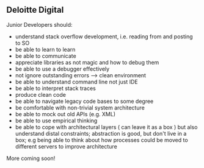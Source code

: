 Deloitte Digital
--------------

Junior Developers should:

* understand stack overflow development, i.e. reading from and posting to SO
* be able to learn to learn
* be able to communicate
* appreciate libraries as not magic and how to debug them
* be able to use a debugger effectively
* not ignore outstanding errors --> clean environment
* be able to understand command line not just IDE
* be able to interpret stack traces
* produce clean code
* be able to navigate legacy code bases to some degree 
* be comfortable with non-trivial system architecture
* be able to mock out old APIs (e.g. XML)
* be able to use empirical thinking 
* be able to cope with architectural layers ( can leave it as a box ) but also understand distal constraints; abstraction is good, but don't live in a box; e.g being able to think about how processes could be moved to different servers to improve architecture


More coming soon!



